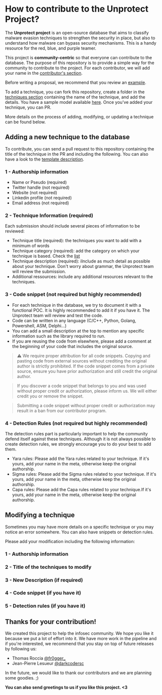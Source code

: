 # How to contribute to the Unprotect Project?
The **Unprotect project** is an open-source database that aims to classify malware evasion techniques to strengthen the security in place, but also to understand how malware can bypass security mechanisms. This is a handy resource for the red, blue, and purple teamer.

This project is **community-centric** so that everyone can contribute to the database. The purpose of this repository is to provide a simple way for the community to contribute to the project. For each contributor, we will add your name in the [contributor's section](https://search.unprotect.it/about/).  

Before writing a proposal, we recommend that you review an [example](https://search.unprotect.it/technique/kill-process/).

To add a technique, you can fork this repository, create a folder in the [techniques section](https://github.com/fr0gger/Unprotect_Submission/tree/main/techniques) containing the name of the technique, and add the details. You have a sample model available [here](https://github.com/fr0gger/Unprotect_Submission/tree/main/techniques/template_description). Once you've added your technique, you can PR.

More details on the process of adding, modifying, or updating a technique can be found below.

## Adding a new technique to the database
To contribute, you can send a pull request to this repository containing the title of the technique in the PR and including the following. You can also have a look to the [template description](https://github.com/fr0gger/Unprotect_Submission/blob/main/techniques/template_description/description_template.md).

### 1 - Authorship information 
* Name or Pseudo (required)
* Twitter handle (not required)
* Website (not required) 
* Linkedin profile (not required)
* Email address (not required)

### 2 - Technique Information (required)
Each submission should include several pieces of information to be reviewed:
* Technique title (required): the techniques you want to add with a minimum of words
* Technique category (required): add the category on which your technique is based. Check the [list](https://search.unprotect.it/map)
* Technique description (required): iInclude as much detail as possible about your technique. Don't worry about grammar, the Unprotect team will review the submission.
* Additional ressources: include any additional resources relevant to the techniques.

### 3 - Code snippet (not required but highly recommended)
* For each technique in the database, we try to document it with a functional POC. It is highly recommended to add it if you have it. The Unprotect team will review and test the code.
* Code can be written in any language (C/C++, Python, Golang, Powershell, ASM, Delphi...)
* You can add a small description at the top to mention any specific information such as the library required to run.
* If you are reusing the code from elsewhere, please add a comment at the beginning of your code that includes the original source.

> ⚠️ We require proper attribution for all code snippets. Copying and pasting code from external sources without crediting the original author is strictly prohibited. If the code snippet comes from a private source, ensure you have prior authorization and still credit the original author.

> If you discover a code snippet that belongs to you and was used without proper credit or authorization, please inform us. We will either credit you or remove the snippet.

> Submitting a code snippet without proper credit or authorization may result in a ban from our contributor program.

### 4 - Detection Rules (not required but highly recommended)
The detection rules part is particularly important to help the community defend itself against these techniques. Although it is not always possible to create detection rules, we strongly encourage you to do your best to add them.
* Yara rules: Please add the Yara rules related to your technique. If it's yours, add your name in the meta, otherwise keep the original authorship.
* Sigma rules: Please add the Sigma rules related to your technique. If it's yours, add your name in the meta, otherwise keep the original authorship.
* Capa rules: Please add the Capa rules related to your technique.If it's yours, add your name in the meta, otherwise keep the original authorship.

## Modifying a technique 
Sometimes you may have more details on a specific technique or you may notice an error somewhere. You can also have snippets or detection rules.

Please add your modification including the following information:

### 1 - Authorship information

### 2 - Title of the techniques to modify

### 3 - New Description (if required)

### 4 - Code snippet (if you have it)

### 5 - Detection rules (if you have it) 

## Thanks for your contribution!
We created this project to help the infosec community. We hope you like it because we put a lot of effort into it. We have more work in the pipeline and if you're interested, we recommend that you stay on top of future releases by following us:

* Thomas Roccia [@fr0gger_](https://twitter.com/fr0gger_)
* Jean-Pierre Lesueur [@darkcodersc](https://twitter.com/DarkCoderSc)

In the future, we would like to thank our contributors and we are planning some goodies. ;) 

**You can also send greetings to us if you like this project. <3**

